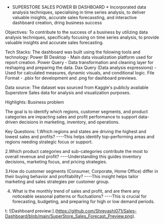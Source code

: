 * SUPERSTORE SALES POWER BI  DASHBOARD *
Incorporated data analysis techniques, specialising in time series analysis, to deliver valuable insights, accurate sales forecassting, and interactive dashboard creation, dring business success

Objectives: 
To contribute to the success of a business by utilizing data analysis techniques, specifically focusing on time series analysis, to provide valuable insights and accurate sales forecasting.

Tech Stacks: 
The dashboard was built using the folowing tools and technology:
Power BI Desktop - Main data visualization platform used for report creation.
Power Query -  Data transformation and cleaning layer for reshaping and preparing the data.
Dax Query (Data analysis expressions) - Used for calculated measures, dynamic visuals, and conditional logic.
File Format - .pbix for development and .png for dashboard previews. 

Data source:
The dataset was sourced from Kaggle's publicly available Superstore Sales data for analysis and visualization purposes.

Highlights:
Business problem

The goal is to identify which regions, customer segments, and product categories are impacting sales and profit performance to support data-driven decisions in marketing, inventory, and operations.

Key Questions:
1.Which regions and states are driving the highest and lowest sales and profits?
----This helps identify top-performing areas and regions needing strategic focus or support.

2.Which product categories and sub-categories contribute the most to overall revenue and profit?
----Understanding this guides inventory decisions, marketing focus, and pricing strategies.

3.How do customer segments (Consumer, Corporate, Home Office) differ in their buying behavior and profitability?
----This insight helps tailor marketing and sales strategies per customer group.

4. What is the monthly trend of sales and profit, and are there any noticeable seasonal patterns or fluctuations?
----This is crucial for forecasting, budgeting, and preparing for high or low demand periods.

t: ![Dashboard preview:].(https://github.com/Shreyashi071/Sales-Dashboard/blob/main/SuperStore_Sales_Forecast_Preview.png).
